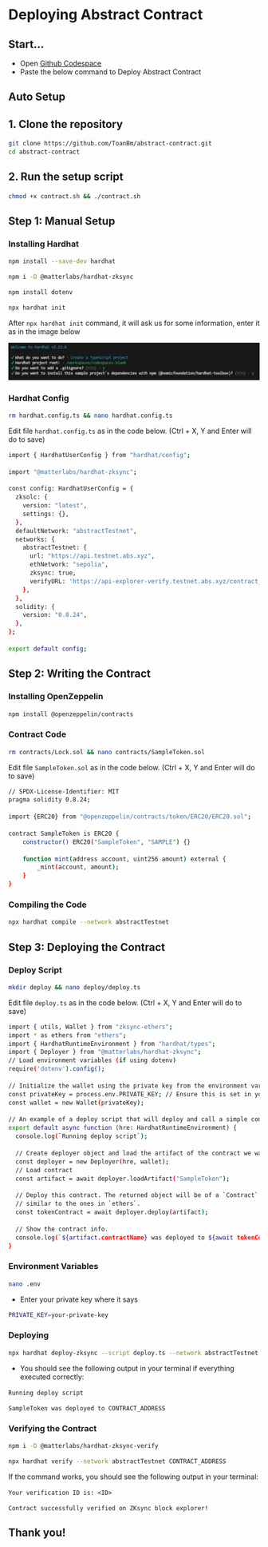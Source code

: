 # Deploying Abstract Contract

## Start...
- Open [Github Codespace](https://github.com/codespaces)
- Paste the below command to Deploy Abstract Contract
## Auto Setup
## 1. Clone the repository
```Bash
git clone https://github.com/ToanBm/abstract-contract.git
cd abstract-contract
```
## 2. Run the setup script
```bash
chmod +x contract.sh && ./contract.sh
```

## Step 1: Manual Setup
### Installing Hardhat
```bash
npm install --save-dev hardhat
```
```bash
npm i -D @matterlabs/hardhat-zksync
```
```bash
npm install dotenv
```
```bash
npx hardhat init
```
After `npx hardhat init` command, it will ask us for some information, enter it as in the image below

![hardhat2](https://github.com/ToanBm/abstract-contract/blob/main/hardhat-project.jpg)

### Hardhat Config
```bash
rm hardhat.config.ts && nano hardhat.config.ts
```
Edit file `hardhat.config.ts` as in the code below. 
(Ctrl + X, Y and Enter will do to save)
```bash
import { HardhatUserConfig } from "hardhat/config";
 
import "@matterlabs/hardhat-zksync";
 
const config: HardhatUserConfig = {
  zksolc: {
    version: "latest",
    settings: {},
  },
  defaultNetwork: "abstractTestnet",
  networks: {
    abstractTestnet: {
      url: "https://api.testnet.abs.xyz",
      ethNetwork: "sepolia",
      zksync: true,
      verifyURL: 'https://api-explorer-verify.testnet.abs.xyz/contract_verification',
    },
  },
  solidity: {
    version: "0.8.24",
  },
};
 
export default config;
```
## Step 2: Writing the Contract
### Installing OpenZeppelin
```bash
npm install @openzeppelin/contracts
```
### Contract Code
```bash
rm contracts/Lock.sol && nano contracts/SampleToken.sol
```
Edit file `SampleToken.sol` as in the code below. 
(Ctrl + X, Y and Enter will do to save)
```bash
// SPDX-License-Identifier: MIT
pragma solidity 0.8.24;
 
import {ERC20} from "@openzeppelin/contracts/token/ERC20/ERC20.sol";
 
contract SampleToken is ERC20 {
    constructor() ERC20("SampleToken", "SAMPLE") {}
 
    function mint(address account, uint256 amount) external {
        _mint(account, amount);
    }
}
```
### Compiling the Code
```bash
npx hardhat compile --network abstractTestnet
```
## Step 3: Deploying the Contract
### Deploy Script
```bash
mkdir deploy && nano deploy/deploy.ts
```
Edit file `deploy.ts` as in the code below. 
(Ctrl + X, Y and Enter will do to save)
```bash
import { utils, Wallet } from "zksync-ethers";
import * as ethers from "ethers";
import { HardhatRuntimeEnvironment } from "hardhat/types";
import { Deployer } from "@matterlabs/hardhat-zksync";
// Load environment variables (if using dotenv)
require('dotenv').config();

// Initialize the wallet using the private key from the environment variable
const privateKey = process.env.PRIVATE_KEY; // Ensure this is set in your .env file
const wallet = new Wallet(privateKey);

// An example of a deploy script that will deploy and call a simple contract.
export default async function (hre: HardhatRuntimeEnvironment) {
  console.log(`Running deploy script`);
 
  // Create deployer object and load the artifact of the contract we want to deploy.
  const deployer = new Deployer(hre, wallet);
  // Load contract
  const artifact = await deployer.loadArtifact("SampleToken");
 
  // Deploy this contract. The returned object will be of a `Contract` type,
  // similar to the ones in `ethers`.
  const tokenContract = await deployer.deploy(artifact);
 
  // Show the contract info.
  console.log(`${artifact.contractName} was deployed to ${await tokenContract.getAddress()}`);
}
```
### Environment Variables
```bash
nano .env
```
* Enter your private key where it says
```bash
PRIVATE_KEY=your-private-key
```
### Deploying
```bash
npx hardhat deploy-zksync --script deploy.ts --network abstractTestnet
```
* You should see the following output in your terminal if everything executed correctly:

`Running deploy script`

`SampleToken was deployed to CONTRACT_ADDRESS`
### Verifying the Contract
```bash
npm i -D @matterlabs/hardhat-zksync-verify
```
```bash
npx hardhat verify --network abstractTestnet CONTRACT_ADDRESS
```
If the command works, you should see the following output in your terminal:

`Your verification ID is: <ID>`

`Contract successfully verified on ZKsync block explorer!`

## Thank you!









